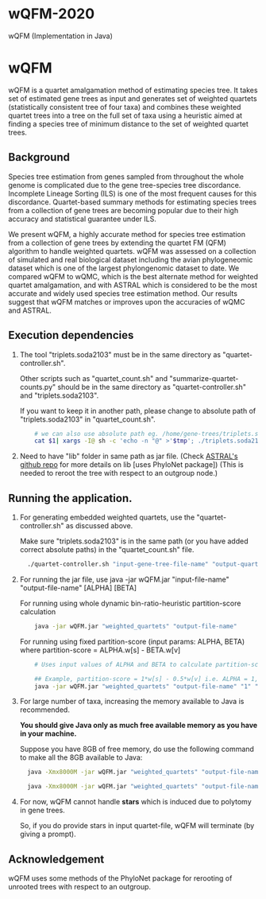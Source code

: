 # wQFM-2020
wQFM (Implementation in Java) 


<!-- Headings -->
# wQFM
<!-- Strong -->
wQFM is a quartet amalgamation method of estimating species tree. It takes set of estimated gene trees as input and generates set of weighted quartets (statistically consistent tree of four taxa) and combines these weighted quartet trees into a tree on the full set of taxa using a heuristic aimed at finding a species tree of minimum distance to the set of weighted quartet trees.

## Background
Species tree estimation from genes sampled from throughout the whole genome is complicated due to the gene tree-species tree discordance. Incomplete Lineage Sorting (ILS) is one of the most frequent causes for this discordance.
Quartet-based summary methods for estimating species trees from a collection of
gene trees are becoming popular due to their high accuracy and statistical guarantee
under ILS.

We present wQFM, a highly accurate method for species tree estimation
from a collection of gene trees by extending the quartet FM (QFM) algorithm to
handle weighted quartets. wQFM was assessed on a collection of simulated and real
biological dataset including the avian phylogeneomic dataset which is one of the
largest phylongenomic dataset to date. We compared wQFM to wQMC, which is
the best alternate method for weighted quartet amalgamation, and with ASTRAL
which is considered to be the most accurate and widely used species tree estimation
method. Our results suggest that wQFM matches or improves upon the accuracies
of wQMC and ASTRAL.

## Execution dependencies
<!-- OL -->
1. The tool "triplets.soda2103" must be in the same directory as "quartet-controller.sh".
    
    Other scripts such as "quartet_count.sh" and "summarize-quartet-counts.py" should be in the same directory as "quartet-controller.sh" and "triplets.soda2103".
    
    If you want to keep it in another path, please change to absolute path of "triplets.soda2103" in "quartet_count.sh".
    
    <!-- Code Blocks -->
    ```bash
        # we can also use absolute path eg. /home/gene-trees/triplets.soda2103 instead of keeping the tool in the same directory.
        cat $1| xargs -I@ sh -c 'echo -n "@" >'$tmp'; ./triplets.soda2103 printQuartets '$tmp';'|sed 's/.*: //'| sed 's/^/\(\(/'| sed 's/$/\)\)\;/'| sed 's/ | /\),\(/'| sed 's/ /\,/g'
    ```

2. Need to have "lib" folder in same path as jar file. 
    (Check [ASTRAL's github repo](https://github.com/smirarab/ASTRAL) for more details on lib [uses PhyloNet package])
    (This is needed to reroot the tree with respect to an outgroup node.)


## Running the application.
<!-- OL -->
1.  For generating embedded weighted quartets, use the "quartet-controller.sh" as discussed above.
    
    Make sure "triplets.soda2103" is in the same path (or you have added correct absolute paths) in the "quartet_count.sh" file.

    <!-- Code Blocks -->
    ```bash
      ./quartet-controller.sh "input-gene-tree-file-name" "output-quartet-file-name"
    ``` 

2. For running the jar file, use java -jar wQFM.jar "input-file-name" "output-file-name" [ALPHA] [BETA]

    For running using whole dynamic bin-ratio-heuristic partition-score calculation
    <!-- Code Blocks -->
      ```bash
          java -jar wQFM.jar "weighted_quartets" "output-file-name" 
      ```
    For running using fixed partition-score (input params: ALPHA, BETA) where partition-score = ALPHA.w[s] - BETA.w[v]
  
    <!-- Code Blocks -->
      ```bash
          # Uses input values of ALPHA and BETA to calculate partition-score = ALPHA*w[s] - BETA*w[v]

          ## Example, partition-score = 1*w[s] - 0.5*w[v] i.e. ALPHA = 1, BETA = 0.5
          java -jar wQFM.jar "weighted_quartets" "output-file-name" "1" "0.5"
     ```

3. For large number of taxa, increasing the memory available to Java is recommended. 

    **You should give Java only as much free available memory as you have in your machine.** 

    Suppose you have 8GB of free memory, do use the following command to make all the 8GB available to Java:

    <!-- Code Blocks -->
    ```bash
      java -Xmx8000M -jar wQFM.jar "weighted_quartets" "output-file-name" ## dynamic ratio-based partition-score

      java -Xmx8000M -jar wQFM.jar "weighted_quartets" "output-file-name" "1" "0.5" ## fixed partition-score
    ```

4. For now, wQFM cannot handle **stars** which is induced due to polytomy in gene trees.
  
    So, if you do provide stars in input quartet-file, wQFM will terminate (by giving a prompt).


## Acknowledgement
wQFM uses some methods of the PhyloNet package for rerooting of unrooted trees with respect to an outgroup.
